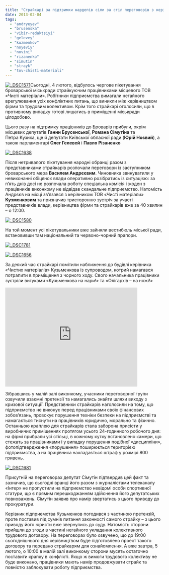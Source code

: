 ```yaml
---
title: "Страйкарі за підтримки нардепів сіли за стіл переговорів з керівництвом \"Чистих матеріалів\""
date: 2013-02-04
tags: 
  - "andryeyev"
  - "brusenska"
  - "vibir-redaktsiyi"
  - "gelevey"
  - "kuzmenkov"
  - "noyeviy"
  - "novini"
  - "rizanenko"
  - "simutin"
  - "strayk"
  - "tov-chisti-materiali"
---
```


[![_DSC1571](https://mpz.brovary.org/wp-content/uploads/2013/02/DSC1571.jpg)](https://mpz.brovary.org/wp-content/uploads/2013/02/DSC1571.jpg)Сьогодні, 4 лютого, відбулось чергове пікетування броварської міськради страйкуючим працівниками місцевого ТОВ «Чисті матеріали». Робітники підприємства вимагали негайного врегулювання усіх конфліктних питань, що виникли між керівництвом фірми та трудовим колективом. Крім того страйкарі оголосили, що в противному випадку готові лишатись в приміщенні міськради цілодобово.

Цього разу на підтримку працівників до Броварів прибули, окрім місцевих депутатів **Ганни Брусенської**, **Романа Сімутіна** та Петра Кузика, ще й депутати Київської обласної ради (**Юрій Ноєвий**), а також парламентарі **Олег Гелевей** і **Павло Різаненко**

[![_DSC1638](https://mpz.brovary.org/wp-content/uploads/2013/02/DSC1638.jpg)](https://mpz.brovary.org/wp-content/uploads/2013/02/DSC1638.jpg)

Після нетривалого пікетування народні обранці разом з представниками страйкарів розпочали переговори із заступником броварського мера **Василем Андрєєвим**. Чиновника звинуватили у невиконанні обіцянок влади оперативно розібратись із ситуацією: за п’ять днів досі не розпочала роботу спеціальна комісія і жоден з працівників виконкому не відвідав скандальне підприємство. Натомість Андрєєв на місці зв’язався з керівником ТОВ «Чисті матеріали» **Кузмєнковим** та призначив тристоронню зустріч за участі представників влади, керівництва фірми та страйкарів вже за 40 хвилин – о 12:00.

[![_DSC1580](https://mpz.brovary.org/wp-content/uploads/2013/02/DSC1580.jpg)](https://mpz.brovary.org/wp-content/uploads/2013/02/DSC1580.jpg)

На той момент усі пікетувальники вже зайняли вестибюль міської ради, встановивши там національний та червоно-чорний прапори.

[![_DSC1781](https://mpz.brovary.org/wp-content/uploads/2013/02/DSC1781.jpg)](https://mpz.brovary.org/wp-content/uploads/2013/02/DSC1781.jpg)

[![_DSC1656](https://mpz.brovary.org/wp-content/uploads/2013/02/DSC1656.jpg)](https://mpz.brovary.org/wp-content/uploads/2013/02/DSC1656.jpg)

За деякий час страйкарі помітили наближення до будівлі керівника «Чистих матеріалів» Кузьмєнкова із супроводом, котрий намагався потрапити в приміщення з чорного ходу. Свого начальника працівники зустріли вигуками «Кузьменкова на нари!» та «Олігархів – на ножі!»

<iframe src="http://www.youtube.com/embed/tQqpNk_7oSA" height="315" width="420" allowfullscreen frameborder="0"></iframe>

Зібравшись у малій залі виконкому, учасники переговорної групи озвучили взаємні претензії та намагались знайти шляхи виходу з кризової ситуації. Представники страйкарів наголосили на тому, що підприємство не виконує перед працівниками своїх фінансових зобов’язань, провокує порушення техніки безпеки на підприємстві та намагається тиснути на працівників юридично, морально та фізично. Останньою краплею для страйкарів стала заборона присісти у виробничих приміщеннях протягом усього 24-годинного робочого дня: на фірмі прибрали усі стільці, в кожному кутку встановлено камери, що стежать за працівниками і у випадку порушення подібної «дисципліни», фотопідтвердження «порушення» поширюється територією підприємства, а на працівника накладається штраф у розмірі 800 гривень.

[![_DSC1681](https://mpz.brovary.org/wp-content/uploads/2013/02/DSC1681.jpg)](https://mpz.brovary.org/wp-content/uploads/2013/02/DSC1681.jpg)

Присутній на переговорах депутат Сімутін підтвердив цей факт та зазначив, що сьогодні вранці його разом з журналістами телеканалу «Інтер» не пропустили на підприємство невідомі особи спортивної статури, що є прямим перешкоджанням здійснення його депутатських повноважень. Сімутін заявив про намір звертатись з цього приводу до прокуратури.

Керівник підприємства Кузьмєнков погодився з частиною претензій, проте поставив під сумнів питання законності самого страйку – з цього приводу його юристи вже звернулись до суду. Натомість сторони прийшли до згоди в частині негайного укладання колективного трудового договору. На переговорах було озвучено, що до 19:00 сьогоднішнього дня керівництвом буде підготовлено проект такого договору та передано страйкарям для ознайомлення. А вже завтра, 5 лютого, о 10:00 в малій залі виконкому сторони мусять остаточно поставити крапку в конфлікті. Якщо ж вимоги трудового колективу не буде виконано, працівники мають намір продовжувати страйк та повністю заблокувати роботу підприємства.
